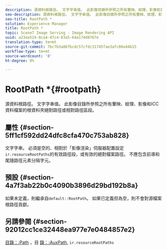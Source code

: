 ```yaml
---
description: 源資料根路徑。 文字字串值。 此影像目錄所參照之所有暈映、紋理、影像和ICC資料檔案的根資料夾絕對路徑或相對路徑區段。
seo-description: 源資料根路徑。 文字字串值。 此影像目錄所參照之所有暈映、紋理、影像和ICC資料檔案的根資料夾絕對路徑或相對路徑區段。
seo-title: RootPath *
solution: Experience Manager
title: RootPath *
topic: Scene7 Image Serving - Image Rendering API
uuid: a23ea524-8ca4-47c4-83a5-64a174d8767e
translation-type: tm+mt
source-git-commit: 7bc7b3a86fbcdc57cfdc31745fae3afc06e44b15
workflow-type: tm+mt
source-wordcount: '0'
ht-degree: 0%

---
```



# RootPath *{#rootpath}

源資料根路徑。 文字字串值。 此影像目錄所參照之所有暈映、紋理、影像和ICC資料檔案的根資料夾絕對路徑或相對路徑區段。

## 屬性 {#section-5ff1cf592dd24dfc8cfa470c753ab828}

文字字串。 必須是空的、相對於「影像渲染」伺服器配置設定`ir.resourceRootPaths`的有效路徑段，或有效的絕對檔案路徑。 不應包含前導和尾隨路徑元素分隔字元。

## 預設 {#section-4a7f3ab22b0c4090b3896d29bd192b8a}

如果未定義，則繼承自`default::RootPath`。 如果已定義但為空，則不會對源檔案根路徑貢獻。

## 另請參閱 {#section-92012cc1ce32448ea977e7e0484857e2}

[目錄：:Path](../../../../../ir-api/material-cat/image-rendering-api-ref/c-ir-material-catalog/c-ir-material-data-reference/r-ir-path.md#reference-59ebb624250a4965ad1737578a2ab590) ，目 [錄：:AuxPath](../../../../../ir-api/material-cat/image-rendering-api-ref/c-ir-material-catalog/c-ir-material-data-reference/r-ir-auxpath.md#reference-943ad5ee3c3b4b06bbcbb005db0dc969),  `ir.resourceRootPaths`
